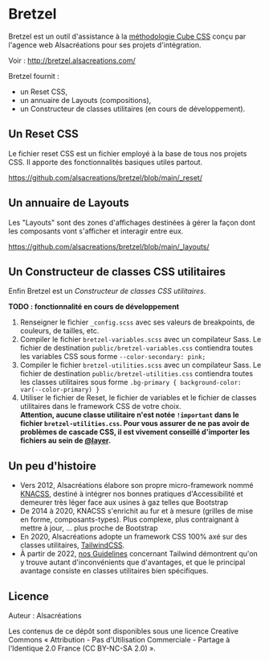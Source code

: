# Bretzel

Bretzel est un outil d'assistance à la [méthodologie Cube CSS](https://cube.fyi/) conçu par l'agence web Alsacréations pour ses projets d'intégration.

Voir : <http://bretzel.alsacreations.com/>

Bretzel fournit :

- un Reset CSS,
- un annuaire de Layouts (compositions),
- un Constructeur de classes utilitaires (en cours de développement).

## Un Reset CSS

Le fichier reset CSS est un fichier employé à la base de tous nos projets CSS. Il apporte des fonctionnalités basiques utiles partout.

<https://github.com/alsacreations/bretzel/blob/main/_reset/>

## Un annuaire de Layouts

Les "Layouts" sont des zones d'affichages destinées à gérer la façon dont les composants vont s'afficher et interagir entre eux.

<https://github.com/alsacreations/bretzel/blob/main/_layouts/>

## Un Constructeur de classes CSS utilitaires

Enfin Bretzel est un _Constructeur de classes CSS utilitaires_.

**TODO : fonctionnalité en cours de développement**

1. Renseigner le fichier `_config.scss` avec ses valeurs de breakpoints, de couleurs, de tailles, etc.
2. Compiler le fichier `bretzel-variables.scss` avec un compilateur Sass. Le fichier de destination `public/bretzel-variables.css` contiendra toutes les variables CSS sous forme `--color-secondary: pink;`
3. Compiler le fichier `bretzel-utilities.scss` avec un compilateur Sass. Le fichier de destination `public/bretzel-utilities.css` contiendra toutes les classes utilitaires sous forme `.bg-primary {
background-color: var(--color-primary) }`
4. Utiliser le fichier de Reset, le fichier de variables et le fichier de classes utilitaires dans le framework CSS de votre choix. <br> **Attention, aucune classe utilitaire n'est notée `!important` dans le fichier `bretzel-utilities.css`. Pour vous assurer de ne pas avoir de problèmes de cascade CSS, il est vivement conseillé d'importer les fichiers au sein de [@layer](https://www.alsacreations.com/article/lire/1871-Maitriser-la-specificite-CSS-grace-a-Cascade-Layers.html).**

## Un peu d'histoire

- Vers 2012, Alsacréations élabore son propre micro-framework nommé [KNACSS](https://www.knacss.com/), destiné à intégrer nos bonnes pratiques d'Accessibilité et demeurer très léger face aux usines à gaz telles que Bootstrap
- De 2014 à 2020, KNACSS s'enrichit au fur et à mesure (grilles de mise en forme, composants-types). Plus complexe, plus contraignant à mettre à jour, &hellip; plus proche de Bootstrap
- En 2020, Alsacréations adopte un framework CSS 100% axé sur des classes utilitaires, [TailwindCSS](https://www.alsacreations.com/tuto/lire/1812-Tailwind-CSS-decouverte-du-framework-original-et-innovant.html).
- À partir de 2022, [nos Guidelines](https://github.com/alsacreations/guidelines) concernant Tailwind démontrent qu'on y trouve autant d'inconvénients que d'avantages, et que le principal avantage consiste en classes utilitaires bien spécifiques.

## Licence

Auteur : Alsacréations

Les contenus de ce dépôt sont disponibles sous une licence Creative Commons « Attribution - Pas d'Utilisation Commerciale - Partage à l'Identique 2.0 France (CC BY-NC-SA 2.0) ».
